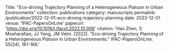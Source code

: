 Title: "Eco-driving Trajectory Planning of a Heterogeneous Platoon in Urban Environments"
collection: publications
category: manuscripts
permalink: /publication/2022-12-01-eco-driving-trajectory-planning
date: 2022-12-01
venue: 'IFAC-PapersOnLine'
paperurl: 'https://doi.org/10.1016/j.ifacol.2022.10.006'
citation: 'Hao Zhen, S Mosharafian, JJ Yang, JM Velni. (2022). "Eco-driving Trajectory Planning of a Heterogeneous Platoon in Urban Environments." <i>IFAC-PapersOnLine</i>. 55(24), 161-166.'
